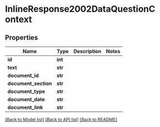 # InlineResponse2002DataQuestionContext

## Properties
Name | Type | Description | Notes
------------ | ------------- | ------------- | -------------
**id** | **int** |  | 
**text** | **str** |  | 
**document_id** | **str** |  | 
**document_section** | **str** |  | 
**document_type** | **str** |  | 
**document_date** | **str** |  | 
**document_link** | **str** |  | 

[[Back to Model list]](../README.md#documentation-for-models) [[Back to API list]](../README.md#documentation-for-api-endpoints) [[Back to README]](../README.md)


